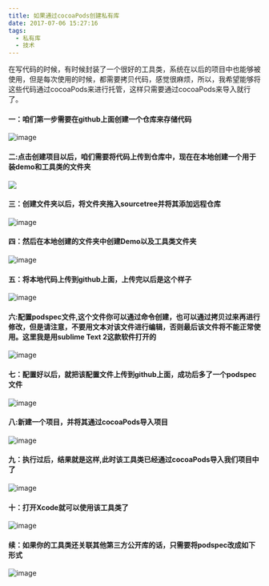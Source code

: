 ```yaml
---
title: 如果通过cocoaPods创建私有库
date: 2017-07-06 15:27:16
tags:
  - 私有库 
  - 技术
---
```


在写代码的时候，有时候封装了一个很好的工具类，系统在以后的项目中也能够被使用，但是每次使用的时候，都需要拷贝代码，感觉很麻烦，所以，我希望能够将这些代码通过cocoaPods来进行托管，这样只需要通过cocoaPods来导入就行了。
<!-- more -->
#### 一：咱们第一步需要在github上面创建一个仓库来存储代码
![image](http://upload-images.jianshu.io/upload_images/1863813-2b1bd2823c867886.png?imageMogr2/auto-orient/strip%7CimageView2/2/w/1240)
#### 二:点击创建项目以后，咱们需要将代码上传到仓库中，现在在本地创建一个用于装demo和工具类的文件夹
<img src = 'http://upload-images.jianshu.io/upload_images/1863813-3924f9c806565ed9.png?imageMogr2/auto-orient/strip%7CimageView2/2/w/1240' align = 'center' />

#### 三：创建文件夹以后，将文件夹拖入sourcetree并将其添加远程仓库
![image](http://upload-images.jianshu.io/upload_images/1863813-4e310d4a44fed494.png?imageMogr2/auto-orient/strip%7CimageView2/2/w/1240)
#### 四：然后在本地创建的文件夹中创建Demo以及工具类文件夹
![image](http://upload-images.jianshu.io/upload_images/1863813-07e8efb6cf3f0cda.png?imageMogr2/auto-orient/strip%7CimageView2/2/w/1240)
#### 五：将本地代码上传到github上面，上传完以后是这个样子
![image](http://upload-images.jianshu.io/upload_images/1863813-b9f8d496d3890abd.png?imageMogr2/auto-orient/strip%7CimageView2/2/w/1240)
#### 六:配置podspec文件,这个文件你可以通过命令创建，也可以通过拷贝过来再进行修改，但是请注意，不要用文本对该文件进行编辑，否则最后该文件将不能正常使用。这里我是用sublime Text 2这款软件打开的
![image](http://upload-images.jianshu.io/upload_images/1863813-3ce545e532c4f8c1.png?imageMogr2/auto-orient/strip%7CimageView2/2/w/1240)
#### 七：配置好以后，就把该配置文件上传到github上面，成功后多了一个podspec文件
![image](http://upload-images.jianshu.io/upload_images/1863813-15aeae84bb44547f.png?imageMogr2/auto-orient/strip%7CimageView2/2/w/1240)
#### 八:新建一个项目，并将其通过cocoaPods导入项目
![image](http://upload-images.jianshu.io/upload_images/1863813-cf9f0af2bf0d7539.png?imageMogr2/auto-orient/strip%7CimageView2/2/w/1240)
#### 九：执行过后，结果就是这样,此时该工具类已经通过cocoaPods导入我们项目中了
![image](http://upload-images.jianshu.io/upload_images/1863813-3e1d402f4f50f140.png?imageMogr2/auto-orient/strip%7CimageView2/2/w/1240)
#### 十：打开Xcode就可以使用该工具类了
![image](http://upload-images.jianshu.io/upload_images/1863813-41154c6ca340934d.png?imageMogr2/auto-orient/strip%7CimageView2/2/w/1240)
#### 续：如果你的工具类还关联其他第三方公开库的话，只需要将podspec改成如下形式
![image](http://upload-images.jianshu.io/upload_images/1863813-3e0379f2dfd52bb9.png?imageMogr2/auto-orient/strip%7CimageView2/2/w/1240)

